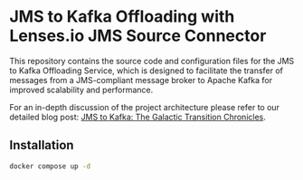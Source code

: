 # JMS to Kafka Offloading with Lenses.io JMS Source Connector

This repository contains the source code and configuration files for the JMS to Kafka Offloading Service,
which is designed to facilitate the transfer of messages from a JMS-compliant message broker to Apache Kafka for improved scalability and performance.

For an in-depth discussion of the project architecture please refer to our detailed blog post: [JMS to Kafka: The Galactic Transition Chronicles](https://blog.bespinian.io/posts/jms-to-kafka-the-galactic-transition-chronicles/).

## Installation

```sh
docker compose up -d
```